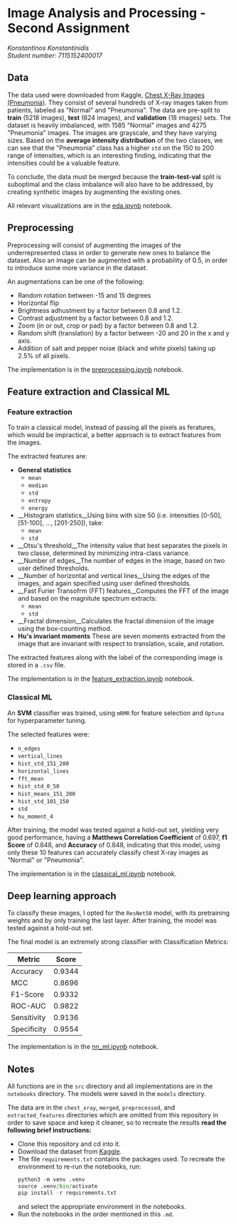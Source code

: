 # Image Analysis and Processing - Second Assignment

_Konstantinos Konstantinidis_  
_Student number: 7115152400017_

## Data

The data used were downloaded from Kaggle, [Chest X-Ray Images (Pneumonia)](https://www.kaggle.com/paultimothymooney/chest-xray-pneumonia). They consist of several hundreds of X-ray images taken from patients, labeled as "Normal" and "Pneumonia". The data are pre-split to __train__ ($5218$ images), __test__ ($624$ images), and __validation__ ($18$ images) sets. The dataset is heavily imbalanced, with $1585$ "Normal" images and $4275$ "Pneumonia" images. The images are grayscale, and they have varying sizes. Based on the __average intensity distribution__ of the two classes, we can see that the "Pneumonia" class has a higher `std` on the 150 to 200 range of intensities, which is an interesting finding, indicating that the intensities could be a valuable feature.

To conclude, the data must be merged because the __train-test-val__ split is suboptimal and the class imbalance will also have to be addressed, by creating synthetic images by augmenting the existing ones.

All relevant visualizations are in the [eda.ipynb](notebooks/eda.ipynb) notebook.

## Preprocessing

Preprocessing will consist of augmenting the images of the underrepresented class in order to generate new ones to balance the dataset. Also an image can be augmented with a probability of $0.5$, in order to introduce some more variance in the dataset.

An augmentations can be one of the following:

- Random rotation between -15 and 15 degrees
- Horizontal flip
- Brightness adhustment by a factor between 0.8 and 1.2.
- Contrast adjustment by a factor between 0.8 and 1.2.
- Zoom (in or out, crop or pad) by a factor between 0.8 and 1.2.
- Random shift (translation) by a factor between -20 and 20 in the x and y axis.
- Addition of salt and pepper noise (black and white pixels) taking up 2.5% of all pixels.

The implementation is in the [preprocessing.ipynb](notebooks/preprocessing.ipynb) notebook.

## Feature extraction and Classical ML

### Feature extraction

To train a classical model, instead of passing all the pixels as feratures, which would be impractical, a better approach is to extract features from the images.

The extracted features are:

- __General statistics__
  - `mean`
  - `median`
  - `std`
  - `entropy`
  - `energy`
- __Histogram statistics__Using bins with size 50 (i.e. intensities [0-50], [51-100], ..., [201-250]), take:
  - `mean`
  - `std`
- __Otsu's threshold__The intensity value that best separates the pixels in two classe, determined by minimizing intra-class variance.
- __Number of edges__The number of edges in the image, based on two user defined thresholds.
- __Number of horizontal and vertical lines__Using the edges of the images, and again specified using user defined thresholds.
- __Fast Furier Transofrm (FFT) features__Computes the FFT of the image and based on the magnitute spectrum extracts:
  - `mean`
  - `std`
- __Fractal dimension__Calculates the fractal dimension of the image using the box-counting method.
- __Hu's invariant moments__
  These are seven moments extracted from the image that are invariant with respect to translation, scale, and rotation.

The extracted features along with the label of the corresponding image is stored in a `.csv` file.

The implementation is in the [feature_extraction.ipynb](notebooks/feature_extraction.ipynb) notebook.

### Classical ML

An __SVM__ classifier was trained, using `mRMR` for feature selection and `Optuna` for hyperparameter tuning.

The selected features were:

- `n_edges`
- `vertical_lines`
- `hist_std_151_200`
- `horizontal_lines`
- `fft_mean`
- `hist_std_0_50`
- `hist_means_151_200`
- `hist_std_101_150`
- `std`
- `hu_moment_4`

After training, the model was tested against a hold-out set, yielding very good performance, having a __Matthews Correlation Coefficient__ of $0.697$, __f1 Score__ of $0.848$, and __Accuracy__ of $0.848$, indicating that this model, using only these 10 features can accurately classify chest X-ray images as "Normal" or "Pneumonia".

The implementation is in the [classical_ml.ipynb](notebooks/classical_ml.ipynb) notebook.

## Deep learning approach

To classify these images, I opted for the `ResNet50` model, with its pretraining weights and by only training the last layer. After training, the model was tested against a hold-out set.

The final model is an extremely strong classifier with Classification Metrics:

| Metric      | Score  |
| ----------- | ------ |
| Accuracy    | 0.9344 |
| MCC         | 0.8696 |
| F1-Score    | 0.9332 |
| ROC-AUC     | 0.9822 |
| Sensitivity | 0.9136 |
| Specificity | 0.9554 |

The implementation is in the [nn_ml.ipynb](notebooks/nn_ml.ipynb) notebook.



## Notes

All functions are in the `src` directory and all implementations are in the `notebooks` directory. The models were saved in the `models` directory.

The data are in the `chest_xray`, `merged`, `preprocessed`, and `extracted_features` directories which are omitted from this repository in order to save space and keep it cleaner, so to recreate the results __read the following brief instructions:__

- Clone this repository and cd into it.
- Download the dataset from [Kaggle](https://www.kaggle.com/paultimothymooney/chest-xray-pneumonia).
- The file `requirements.txt` contains the packages used. To recreate the environment to re-run the notebooks, run:
  ```python
  python3 -m venv .venv
  source .venv/bin/activate
  pip install -r requirements.txt
  ```
  and select the appropriate environment in the notebooks.
- Run the notebooks in the order mentioned in this `.md`.
